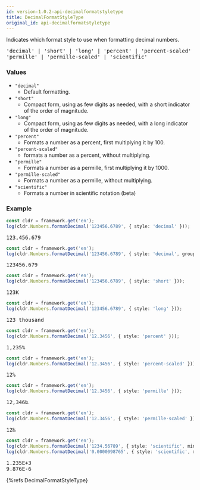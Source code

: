 ```yaml
---
id: version-1.0.2-api-decimalformatstyletype
title: DecimalFormatStyleType
original_id: api-decimalformatstyletype
---
```


Indicates which format style to use when formatting decimal numbers.

<pre class="syntax">
'decimal' | 'short' | 'long' | 'percent' | 'percent-scaled' |
'permille' | 'permille-scaled' | 'scientific'
</pre>

### Values
  - `"decimal"`
    - Default formatting.
  - `"short"`
    - Compact form, using as few digits as needed, with a short indicator of the order of magnitude.
  - `"long"`
    - Compact form, using as few digits as needed, with a long indicator of the order of magnitude.
  - `"percent"`
    - Formats a number as a percent, first multiplying it by 100.
  - `"percent-scaled"`
    - formats a number as a percent, without multiplying.
  - `"permille"`
    - Formats a number as a permille, first multiplying it by 1000.
  - `"permille-scaled"`
    - Formats a number as a permille, without multiplying.
  - `"scientific"`
    - Formats a number in scientific notation (beta)

### Example

```typescript
const cldr = framework.get('en');
log(cldr.Numbers.formatDecimal('123456.6789', { style: 'decimal' }));
```
<pre class="output">
123,456.679
</pre>


```typescript
const cldr = framework.get('en');
log(cldr.Numbers.formatDecimal('123456.6789', { style: 'decimal', group: false }));
```
<pre class="output">
123456.679
</pre>


```typescript
const cldr = framework.get('en');
log(cldr.Numbers.formatDecimal('123456.6789', { style: 'short' }));
```
<pre class="output">
123K
</pre>


```typescript
const cldr = framework.get('en');
log(cldr.Numbers.formatDecimal('123456.6789', { style: 'long' }));
```
<pre class="output">
123 thousand
</pre>


```typescript
const cldr = framework.get('en');
log(cldr.Numbers.formatDecimal('12.3456', { style: 'percent' }));
```
<pre class="output">
1,235%
</pre>

```typescript
const cldr = framework.get('en');
log(cldr.Numbers.formatDecimal('12.3456', { style: 'percent-scaled' }));
```
<pre class="output">
12%
</pre>

```typescript
const cldr = framework.get('en');
log(cldr.Numbers.formatDecimal('12.3456', { style: 'permille' }));
```
<pre class="output">
12,346‰
</pre>

```typescript
const cldr = framework.get('en');
log(cldr.Numbers.formatDecimal('12.3456', { style: 'permille-scaled' }));
```
<pre class="output">
12‰
</pre>

```typescript
const cldr = framework.get('en');
log(cldr.Numbers.formatDecimal('1234.56789', { style: 'scientific', minimumSignificantDigits: 4 }));
log(cldr.Numbers.formatDecimal('0.0000098765', { style: 'scientific', minimumSignificantDigits: 4 }));
```
<pre class="output">
1.235E+3
9.876E-6
</pre>



{%refs DecimalFormatStyleType}